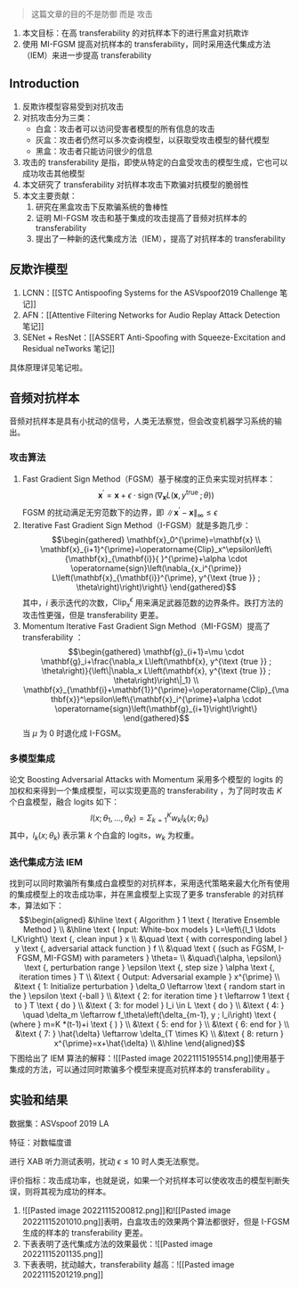 
> 这篇文章的目的不是防御 而是 攻击

1. 本文目标：在高 transferability 的对抗样本下的进行黑盒对抗欺诈
2. 使用 MI-FGSM 提高对抗样本的 transferability，同时采用迭代集成方法（IEM）来进一步提高 transferability


## Introduction

1. 反欺诈模型容易受到对抗攻击
2. 对抗攻击分为三类：
	+ 白盒：攻击者可以访问受害者模型的所有信息的攻击
	+ 灰盒：攻击者仍然可以多次查询模型，以获取受攻击模型的替代模型
	+ 黑盒：攻击者只能访问很少的信息
3. 攻击的 transferability 是指，即使从特定的白盒受攻击的模型生成，它也可以成功攻击其他模型
4. 本文研究了 transferability 对抗样本攻击下欺骗对抗模型的脆弱性
5. 本文主要贡献：
	1. 研究在黑盒攻击下反欺骗系统的鲁棒性
	2. 证明 MI-FGSM 攻击和基于集成的攻击提高了音频对抗样本的 transferability 
	3. 提出了一种新的迭代集成方法（IEM），提高了对抗样本的 transferability


## 反欺诈模型

1. LCNN：[[STC Antispoofing Systems for the ASVspoof2019 Challenge 笔记]]
2. AFN：[[Attentive Filtering Networks for Audio Replay Attack Detection 笔记]]
3. SENet + ResNet：[[ASSERT Anti-Spoofing with Squeeze-Excitation and Residual neTworks 笔记]]

具体原理详见笔记啦。

## 音频对抗样本

音频对抗样本是具有小扰动的信号，人类无法察觉，但会改变机器学习系统的输出。

### 攻击算法

1. Fast Gradient Sign Method（FGSM）基于梯度的正负来实现对抗样本：$$\mathbf{x}^{\prime}=\mathbf{x}+\epsilon \cdot \operatorname{sign}\left(\nabla_{\mathbf{x}} L\left(\mathbf{x}, y^{\text {true }} ; \theta\right)\right)$$FGSM 的扰动满足无穷范数下的边界，即 $\left\|\mathbf{x}^{\prime}-\mathbf{x}\right\|_{\infty} \leq \epsilon$
2. Iterative Fast Gradient Sign Method（I-FGSM）就是多跑几步：$$\begin{gathered}
\mathbf{x}_0^{\prime}=\mathbf{x} \\
\mathbf{x}_{i+1}^{\prime}=\operatorname{Clip}_x^\epsilon\left\{\mathbf{x}_{\mathbf{i}}{ }^{\prime}+\alpha \cdot \operatorname{sign}\left(\nabla_{x_i^{\prime}} L\left(\mathbf{x}_{\mathbf{i}}^{\prime}, y^{\text {true }} ; \theta\right)\right)\right\}
\end{gathered}$$其中，$i$ 表示迭代的次数，$\operatorname{Clip}_x^\epsilon$ 用来满足武器范数的边界条件。跌打方法的攻击性更强，但是 transferability 更差。
3. Momentum Iterative Fast Gradient Sign Method（MI-FGSM）提高了transferability ：$$\begin{gathered}
\mathbf{g}_{i+1}=\mu \cdot \mathbf{g}_i+\frac{\nabla_x L\left(\mathbf{x}, y^{\text {true }} ; \theta\right)}{\left\|\nabla_x L\left(\mathbf{x}, y^{\text {true }} ; \theta\right)\right\|_1} \\
\mathbf{x}_{\mathbf{i}+\mathbf{1}}^{\prime}=\operatorname{Clip}_{\mathbf{x}}^\epsilon\left\{\mathbf{x}_i^{\prime}+\alpha \cdot \operatorname{sign}\left(\mathbf{g}_{i+1}\right)\right\}
\end{gathered}$$当 $\mu$ 为 $0$ 时退化成 I-FGSM。

### 多模型集成

论文  Boosting Adversarial Attacks with Momentum 采用多个模型的 logits 的加权和来得到一个集成模型，可以实现更高的 transferability ，为了同时攻击 $K$ 个白盒模型，融合 logits 如下：$$l\left(x ; \theta_1, \ldots, \theta_K\right)=\Sigma_{k=1}^K w_k l_k\left(x ; \theta_k\right)$$其中，$l_k\left(x ; \theta_k\right)$ 表示第 $k$ 个白盒的 logits，$w_k$ 为权重。


### 迭代集成方法 IEM

找到可以同时欺骗所有集成白盒模型的对抗样本，采用迭代策略来最大化所有使用的集成模型上的攻击成功率，并在黑盒模型上实现了更多 transferable 的对抗样本，算法如下：
$$\begin{aligned}
&\hline \text { Algorithm } 1 \text { Iterative Ensemble Method } \\
&\hline \text { Input: White-box models } L=\left\{l_1 \ldots l_K\right\} \text {, clean input } x \\
&\quad \text { with corresponding label } y \text {, adversarial attack function } f \\
&\quad \text { (such as FGSM, I-FGSM, MI-FGSM) with parameters } \theta= \\
&\quad\{\alpha, \epsilon\} \text {, perturbation range } \epsilon \text {, step size } \alpha \text {, iteration times } T \\
&\text { Output: Adversarial example } x^{\prime} \\
&\text { 1: Initialize perturbation } \delta_0 \leftarrow \text { random start in the } \epsilon \text {-ball } \\
&\text { 2: for iteration time } t \leftarrow 1 \text { to } T \text { do } \\
&\text { 3: for model } l_i \in L \text { do } \\
&\text { 4: } \quad \delta_m \leftarrow f_\theta\left(\delta_{m-1}, y ; l_i\right) \text { (where } m=K *(t-1)+i \text { ) } \\
&\text { 5: end for } \\
&\text { 6: end for } \\
&\text { 7: } \hat{\delta} \leftarrow \delta_{T \times K} \\
&\text { 8: return } x^{\prime}=x+\hat{\delta} \\
&\hline
\end{aligned}$$
下图给出了 IEM 算法的解释：![[Pasted image 20221115195514.png]]使用基于集成的方法，可以通过同时欺骗多个模型来提高对抗样本的 transferability 。

## 实验和结果

数据集：ASVspoof 2019 LA

特征：对数幅度谱

进行 XAB 听力测试表明，扰动 $\epsilon \le 10$  时人类无法察觉。

评价指标：攻击成功率，也就是说，如果一个对抗样本可以使收攻击的模型判断失误，则将其视为成功的样本。


1. ![[Pasted image 20221115200812.png]]和![[Pasted image 20221115201010.png]]表明，白盒攻击的效果两个算法都很好，但是 I-FGSM 生成的样本的 transferability 更差。
2. 下表表明了迭代集成方法的效果最优：![[Pasted image 20221115201135.png]]
3. 下表表明，扰动越大，transferability 越高：![[Pasted image 20221115201219.png]]






